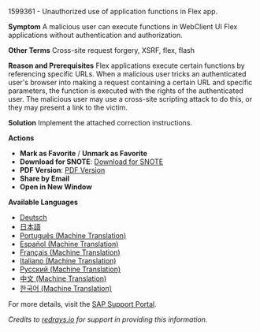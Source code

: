 1599361 - Unauthorized use of application functions in Flex app.

**Symptom**
A malicious user can execute functions in WebClient UI Flex applications without authentication and authorization.

**Other Terms**
Cross-site request forgery, XSRF, flex, flash

**Reason and Prerequisites**
Flex applications execute certain functions by referencing specific URLs. When a malicious user tricks an authenticated user's browser into making a request containing a certain URL and specific parameters, the function is executed with the rights of the authenticated user. The malicious user may use a cross-site scripting attack to do this, or they may present a link to the victim.

**Solution**
Implement the attached correction instructions.

**Actions**
- **Mark as Favorite** / **Unmark as Favorite**
- **Download for SNOTE**: [Download for SNOTE](https://notesdownloads.sap.com/note/0040000009495162017)
- **PDF Version**: [PDF Version](https://me.sap.com/sap/support/sfm/notes/print/0001599361?language=en-US&token=900930233D52111F2B458F656C703585)
- **Share by Email**
- **Open in New Window**

**Available Languages**
- [Deutsch](https://me.sap.com/notes/0001599361/D)
- [日本語](https://me.sap.com/notes/0001599361/J)
- [Português (Machine Translation)](https://me.sap.com/notes/0001599361/P)
- [Español (Machine Translation)](https://me.sap.com/notes/0001599361/S)
- [Français (Machine Translation)](https://me.sap.com/notes/0001599361/F)
- [Italiano (Machine Translation)](https://me.sap.com/notes/0001599361/I)
- [Русский (Machine Translation)](https://me.sap.com/notes/0001599361/R)
- [中文 (Machine Translation)](https://me.sap.com/notes/0001599361/1)
- [한국어 (Machine Translation)](https://me.sap.com/notes/0001599361/3)

For more details, visit the [SAP Support Portal](https://me.sap.com/).

*Credits to [redrays.io](https://redrays.io) for support in providing this information.*
